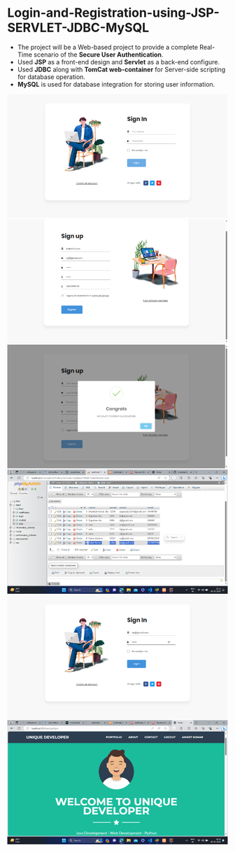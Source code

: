 # Login-and-Registration-using-JSP-SERVLET-JDBC-MySQL

* The project will be a Web-based project to provide a complete Real-Time scenario of the <b>Secure User 
Authentication</b>.
* Used <b>JSP</b> as a front-end design and <b>Servlet</b> as a back-end configure.
* Used <b>JDBC</b> along with <b>TomCat web-container</b> for Server-side scripting for database operation.
* <b>MySQL</b> is used for database integration for storing user information.

![logo](https://github.com/ShubhamKJ123/Login-and-Registration-using-JSP-SERVLET-JDBC-MySQL/blob/master/ss/p1.png)
![logo](https://github.com/ShubhamKJ123/Login-and-Registration-using-JSP-SERVLET-JDBC-MySQL/blob/master/ss/p2.png)
![logo](https://github.com/ShubhamKJ123/Login-and-Registration-using-JSP-SERVLET-JDBC-MySQL/blob/master/ss/p3.png)
![logo](https://github.com/ShubhamKJ123/Login-and-Registration-using-JSP-SERVLET-JDBC-MySQL/blob/master/ss/p4.png)
![logo](https://github.com/ShubhamKJ123/Login-and-Registration-using-JSP-SERVLET-JDBC-MySQL/blob/master/ss/p5.png)
![logo](https://github.com/ShubhamKJ123/Login-and-Registration-using-JSP-SERVLET-JDBC-MySQL/blob/master/ss/p6.png)

